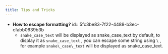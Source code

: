 ```yaml
---
title: Tips and Tricks
---
```


* **How to escape formatting?**
id:: 5fc3be83-7f22-4488-b3ec-cfabb0639b3b
    * `snake_case_text` will be displayed as snake_case_text by default, to display it as `snake_case_text` , you can escape some string using `\` , for example `snake\_case\_text` will be displayed as snake_case_text.